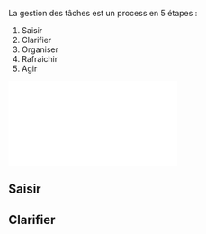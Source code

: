 La gestion des tâches est un process en 5 étapes :
1. Saisir
2. Clarifier
3. Organiser
4. Rafraichir
5. Agir

![GTD tâches|50](workflow_map.pdf)

## Saisir

## Clarifier


